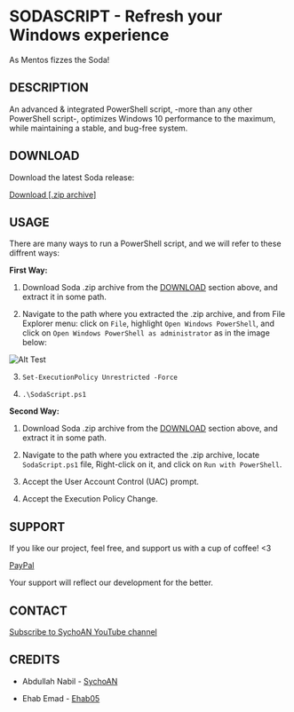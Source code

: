 # SODASCRIPT - Refresh your Windows experience

As Mentos fizzes the Soda!

## DESCRIPTION

An advanced & integrated PowerShell script, -more than any other PowerShell script-, optimizes Windows 10 performance to the maximum, while maintaining a stable, and bug-free system.

## DOWNLOAD

Download the latest Soda release:

[Download [.zip archive]](LINK_HERE)

## USAGE

There are many ways to run a PowerShell script, and we will refer to these diffrent ways:

**First Way:** 

1. Download Soda .zip archive from the [DOWNLOAD](https://github.com/SychoAN/SodaScriptTEST/blob/main/README.md#download) section above, and extract it in some path.

2. Navigate to the path where you extracted the .zip archive, and from File Explorer menu: click on ```File```, highlight ```Open Windows PowerShell```, and click on ```Open Windows PowerShell as administrator``` as in the image below:

![Alt Test]()

3. ```Set-ExecutionPolicy Unrestricted -Force```

4. ```.\SodaScript.ps1```


**Second Way:** 

1. Download Soda .zip archive from the [DOWNLOAD](LINK_HERE) section above, and extract it in some path.

2. Navigate to the path where you extracted the .zip archive, locate ```SodaScript.ps1``` file, Right-click on it, and click on ```Run with PowerShell```.

3. Accept the User Account Control (UAC) prompt.

4. Accept the Execution Policy Change.

## SUPPORT

If you like our project, feel free, and support us with a cup of coffee! <3

[PayPal](LINK_HERE)

Your support will reflect our development for the better.

## CONTACT

[Subscribe to SychoAN YouTube channel](https://www.youtube.com/c/SychoAN?sub_confirmation=1)

## CREDITS

- Abdullah Nabil - [SychoAN](https://t.me/Sycho_AN)

- Ehab Emad - [Ehab05](https://t.me/Ehab05)
